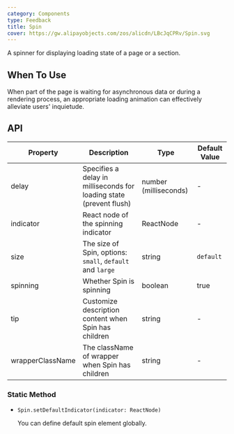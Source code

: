 ```yaml
---
category: Components
type: Feedback
title: Spin
cover: https://gw.alipayobjects.com/zos/alicdn/LBcJqCPRv/Spin.svg
---
```


A spinner for displaying loading state of a page or a section.

## When To Use

When part of the page is waiting for asynchronous data or during a rendering process, an appropriate loading animation can effectively alleviate users' inquietude.

## API

| Property | Description | Type | Default Value |
| --- | --- | --- | --- |
| delay | Specifies a delay in milliseconds for loading state (prevent flush) | number (milliseconds) | - |
| indicator | React node of the spinning indicator | ReactNode | - |
| size | The size of Spin, options: `small`, `default` and `large` | string | `default` |
| spinning | Whether Spin is spinning | boolean | true |
| tip | Customize description content when Spin has children | string | - |
| wrapperClassName | The className of wrapper when Spin has children | string | - |

### Static Method

- `Spin.setDefaultIndicator(indicator: ReactNode)`

  You can define default spin element globally.
